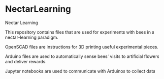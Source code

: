 # NectarLearning
Nectar Learning

This repository contains files that are used for experiments with bees in a nectar-learning paradigm.

OpenSCAD files are instructions for 3D printing useful experimental pieces. 

Arduino files are used to automatically sense bees' visits to artificial flowers and deliver rewards

Jupyter notebooks are used to communicate with Arduinos to collect data 
